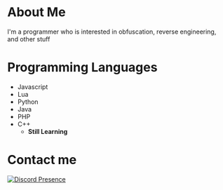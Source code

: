 # About Me
I'm a programmer who is interested in obfuscation, reverse engineering, and other stuff

# Programming Languages
* Javascript
* Lua
* Python
* Java
* PHP
* C++
  * **Still Learning**

# Contact me
[![Discord Presence](https://lanyard.cnrad.dev/api/1069833061497323551)](https://discord.com/users/1069833061497323551)
